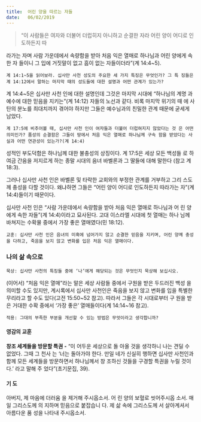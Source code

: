 ```yaml
---
title:  어린 양을 따르는 자들
date:   06/02/2019
---
```


> <p></p>
> “이 사람들은 여자와 더불어 더럽히지 아니하고 순결한 자라 어린 양이 어디로 인도하든지 따
  라가는 자며 사람 가운데에서 속량함을 받아 처음 익은 열매로 하나님과 어린 양에게 속한 자
  들이니 그 입에 거짓말이 없고 흠이 없는 자들이더라”(계 14:4~5).

`계 14:1~5을 읽어보라. 십사만 사천 성도의 주요한 세 가지 특징은 무엇인가? 그 특
징들은 계 14:12에서 말하는 마지막 때의 성도들에 대한 설명과 어떤 관계가 있는가?`

계 14:4~5은 십사만 사천 인에 대한 설명인데 그것은 마지막 시대에 “하나님의 계명
과 예수에 대한 믿음을 지키는”(계 14:12) 자들의 노선과 같다. 비록 마지막 위기의 때
에 사탄의 분노를 최대치까지 겪어야 하지만 그들은 예수님과의 친밀한 관계 때문에
굳세게 남았다.

`계 17:5에 비추어볼 때, 십사만 사천 인이 여자들과 더불어 더럽혀지지 않았다는 것
은 어떤 의미인가? 품성의 순결함은 그들이 땅에서 처음 익은 열매로 하나님께 구속
함을 받았다는 사실과 어떤 연관성이 있는가?(계 14:4)`

성적인 부도덕함은 하나님께 대한 불충성의 상징이다. 계 17:5은 세상 모든 백성들
로 하여금 간음을 저지르게 하는 종말 시대의 음녀 바벨론과 그 딸들에 대해 말한다
(참고 계 18:3).

그러나 십사만 사천 인은 바벨론 및 타락한 교회와의 부정한 관계를 거부하고 그리
스도께 충성을 다할 것이다. 왜냐하면 그들은 “어린 양이 어디로 인도하든지 따라가는
자”(계 14:4)들이기 때문이다.

십사만 사천 인은 “사람 가운데에서 속량함을 받아 처음 익은 열매로 하나님과 어
린 양에게 속한 자들”(계 14:4)이라고 묘사된다. 고대 이스라엘 시대에 첫 열매는 하나
님께 바쳐지는 수확물 중에서 가장 좋은 열매였다(민 18:12). 

`교훈: 십사만 사천 인은 음녀의 미혹에 넘어가지 않고 순결한 믿음을 지키며, 어린
양께 충성을 다하고, 죽음을 보지 않고 변화를 입은 처음 익은 열매이다.`

### 나의 삶 속으로

`묵상: 십사만 사천의 특징들 중에 ‘나’에게 해당되는 것은 무엇인지 묵상해 보십시오.`

(이어서) “처음 익은 열매”라는 말은 세상 사람들 중에서 구원을 받은 두드러진 백성
을 의미할 수도 있지만, 계시록에서 십사만 사천인은 죽음을 보지 않고 변화를 입을
특별한 무리라고 할 수도 있다(고전 15:50~52 참고). 따라서 그들은 각 시대로부터 구
원을 받은 거대한 수확 중에서 ‘가장 좋은’ 열매들이다(계 14:14~16 참고).

`적용: 그대의 부족한 부분을 개선할 수 있는 방법은 무엇이라고 생각합니까?`

#### 영감의 교훈

**창조 세계들을 방문할 특권 -** “이 어두운 세상으로 돌
아올 것을 생각하니 나는 견딜 수 없었다. 그때 그 천사
는 ‘너는 돌아가야 한다. 만일 네가 신실히 행하면 십사만
사천인과 함께 모든 세계들을 방문하면서 하나님께서 창
조하신 것들을 구경할 특권을 누릴 것이다.’ 라고 말해 주
었다”(초기문집, 39).

#### 기 도

아버지, 제 마음에 더러움
을 제거해 주시옵소서. 어
린 양의 보혈로 씻어주시옵
소서. 매일 그리스도께 의
지하며 믿음으로 붙잡습니
다. 제 삶 속에 그리스도께
서 살아계셔서 아름다운 품
성을 나타내 주시옵소서.